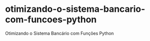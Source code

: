 # otimizando-o-sistema-bancario-com-funcoes-python
Otimizando o Sistema Bancário com Funções Python
